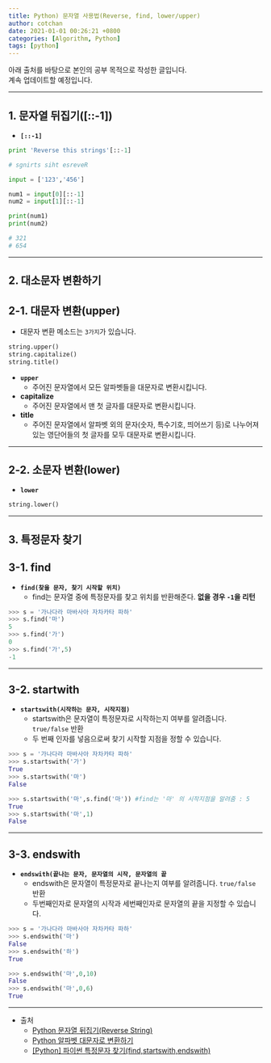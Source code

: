 ```yaml
---
title: Python) 문자열 사용법(Reverse, find, lower/upper) 
author: cotchan
date: 2021-01-01 00:26:21 +0800
categories: [Algorithm, Python]
tags: [python]     
---
```


아래 출처를 바탕으로 본인의 공부 목적으로 작성한 글입니다.    
계속 업데이트할 예정입니다.

---

## 1. 문자열 뒤집기([::-1])

+ **`[::-1]`**

```python
print 'Reverse this strings'[::-1]

# sgnirts siht esreveR
```

```python
input = ['123','456']

num1 = input[0][::-1]
num2 = input[1][::-1]

print(num1)
print(num2)

# 321
# 654
```

---

## 2. 대소문자 변환하기

## 2-1. 대문자 변환(upper)

+ 대문자 변환 메소드는 `3가지`가 있습니다. 

```python
string.upper()
string.capitalize()
string.title()
```

+ **`upper`**
    + 주어진 문자열에서 모든 알파벳들을 대문자로 변환시킵니다.
+ **capitalize**
    + 주어진 문자열에서 맨 첫 글자를 대문자로 변환시킵니다.
+ **title**
    + 주어진 문자열에서 알파벳 외의 문자(숫자, 특수기호, 띄어쓰기 등)로 나누어져 있는 영단어들의 첫 글자를 모두 대문자로 변환시킵니다.

---

## 2-2. 소문자 변환(lower)

+ **`lower`**

```python
string.lower()
``` 

---

## 3. 특정문자 찾기

## 3-1. find

+ **`find(찾을 문자, 찾기 시작할 위치)`** 
    + find는 문자열 중에 특정문자를 찾고 위치를 반환해준다. **없을 경우 `-1`을 리턴**

```python
>>> s = '가나다라 마바사아 자차카타 파하'
>>> s.find('마')
5
>>> s.find('가')
0
>>> s.find('가',5)
-1
```

---

## 3-2. startwith

+ **`startswith(시작하는 문자, 시작지점)`**
    + startswith은 문자열이 특정문자로 시작하는지 여부를 알려줍니다. `true/false` 반환
    + 두 번째 인자를 넣음으로써 찾기 시작할 지점을 정할 수 있습니다.

```python
>>> s = '가나다라 마바사아 자차카타 파하'
>>> s.startswith('가')
True
>>> s.startswith('마')
False

>>> s.startswith('마',s.find('마')) #find는 '마' 의 시작지점을 알려줌 : 5
True
>>> s.startswith('마',1)
False
```


---

## 3-3. endswith

+ **`endswith(끝나는 문자, 문자열의 시작, 문자열의 끝`**
    + endswith은 문자열이 특정문자로 끝나는지 여부를 알려줍니다. `true/false` 반환
    + 두번째인자로 문자열의 시작과 세번째인자로 문자열의 끝을 지정할 수 있습니다.

```python
>>> s = '가나다라 마바사아 자차카타 파하'
>>> s.endswith('마')
False
>>> s.endswith('하')
True

>>> s.endswith('마',0,10)
False
>>> s.endswith('마',0,6)
True
```


---

+ 출처
    + [Python 문자열 뒤집기(Reverse String)](https://dongyeopblog.wordpress.com/2016/11/21/python-%EB%AC%B8%EC%9E%90%EC%97%B4-%EB%92%A4%EC%A7%91%EA%B8%B0reverse-string/)
    + [Python 알파벳 대문자로 변환하기](https://m.blog.naver.com/PostView.nhn?blogId=cjh226&logNo=220992745309&proxyReferer=https:%2F%2Fwww.google.com%2F)
    + [[Python] 파이썬 특정문자 찾기(find,startswith,endswith)](https://dpdpwl.tistory.com/119?category=977964)
